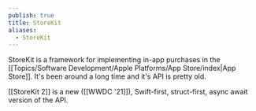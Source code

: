```yaml
---
publish: true
title: StoreKit
aliases:
  - StoreKit
---
```

StoreKit is a framework for implementing in-app purchases in the [[Topics/Software Development/Apple Platforms/App Store/index|App Store]]. It's been around a long time and it's API is pretty old. 

[[StoreKit 2]] is a new ([[WWDC '21]]), Swift-first, struct-first, async await version of the API. 